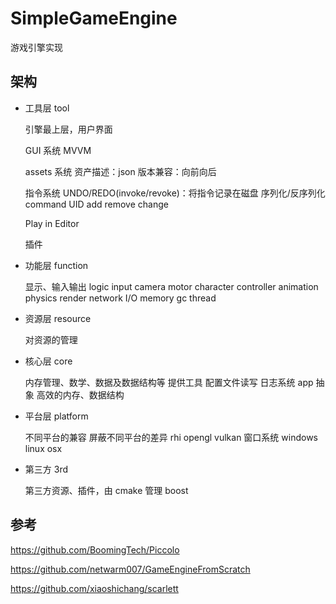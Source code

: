 
# SimpleGameEngine

游戏引擎实现

## 架构

- 工具层 tool

    引擎最上层，用户界面

    GUI 系统
        MVVM

    assets 系统
        资产描述：json
        版本兼容：向前向后

    指令系统
        UNDO/REDO(invoke/revoke)：将指令记录在磁盘
        序列化/反序列化
        command UID
        add
        remove
        change

    Play in Editor

    插件

- 功能层 function

    显示、输入输出
    logic
    input
    camera
    motor
    character controller
    animation
    physics
    render
    network
    I/O
    memory gc
    thread

- 资源层 resource

    对资源的管理

- 核心层 core

    内存管理、数学、数据及数据结构等
    提供工具
    配置文件读写
    日志系统
    app 抽象
    高效的内存、数据结构

- 平台层 platform

    不同平台的兼容
    屏蔽不同平台的差异
    rhi
        opengl
        vulkan
    窗口系统
        windows
        linux
        osx

- 第三方 3rd

    第三方资源、插件，由 cmake 管理
    boost

## 参考

https://github.com/BoomingTech/Piccolo

https://github.com/netwarm007/GameEngineFromScratch

https://github.com/xiaoshichang/scarlett
